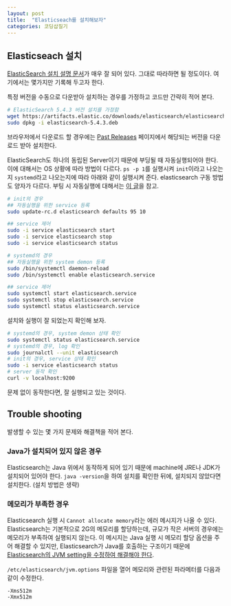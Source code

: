 ```yaml
---
layout: post
title:  "Elasticseach를 설치해보자"
categories: 코딩삽질기
---
```



## Elasticseach 설치

[ElasticSearch 설치 설명 문서](https://www.elastic.co/guide/en/elasticsearch/reference/current/install-elasticsearch.html)가 매우 잘 되어 있다. 그대로 따라하면 될 정도이다. 여기에서는 몇가지만 기록해 두고자 한다.

특정 버전을 수동으로 다운받아 설치하는 경우를 가정하고 코드만 간략히 적어 본다.

```bash
# ElasticSearch 5.4.3 버전 설치를 가정함
wget https://artifacts.elastic.co/downloads/elasticsearch/elasticsearch-5.4.3.deb
sudo dpkg -i elasticsearch-5.4.3.deb
```

브라우저에서 다운로드 할 경우에는 [Past Releases](https://www.elastic.co/downloads/past-releases) 페이지에서 해당되는 버전을 다운로드 받아 설치한다.

ElasticSearch도 하나의 동립된 Server이기 때문에 부딩될 때 자동실행되어야 한다. 이에 대해서는 OS 상황에 따라 방법이 다르다. `ps -p 1`를 실행시켜 `init`이라고 나오는지 `systemd`라고 나오는지에 따라 아래와 같이 실행시켜 준다. elasticsearch 구동 방법도 양자가 다르다. 부팅 시 자동실행에 대해서는 [이 글](https://pinedance.github.io/blog/2017/09/12/Ubuntu-16.04-system-service-%EB%93%B1%EB%A1%9D%ED%95%98%EA%B8%B0)을 참고.

```bash
# init의 경우
## 자동실행을 위한 service 등록
sudo update-rc.d elasticsearch defaults 95 10

## service 제어
sudo -i service elasticsearch start
sudo -i service elasticsearch stop
sudo -i service elasticsearch status
```

```bash
# systemd의 경우
## 자동실행을 위한 system demon 등록
sudo /bin/systemctl daemon-reload
sudo /bin/systemctl enable elasticsearch.service

## service 제어
sudo systemctl start elasticsearch.service
sudo systemctl stop elasticsearch.service
sudo systemctl status elasticsearch.service
```

설치와 실행이 잘 되었는지 확인해 보자.

```bash
# systemd의 경우, system demon 상태 확인
sudo systemctl status elasticsearch.service
# systemd의 경우, log 확인
sudo journalctl --unit elasticsearch
# init의 경우, service 상태 확인
sudo -i service elasticsearch status
# server 동작 확인
curl -v localhost:9200
```

문제 없이 동작한다면, 잘 실행되고 있는 것이다.

## Trouble shooting

발생할 수 있는 몇 가지 문제와 해결책을 적어 본다.

### Java가 설치되어 있지 않은 경우

Elasticsearch는 Java 위에서 동작하게 되어 있기 때문에 machine에 JRE나 JDK가 설치되어 있어야 한다. `java -version`을 하여 설치를 확인한 뒤에, 설치되지 않았다면 설치한다. (설치 방법은 생략)

### 메모리가 부족한 경우

Elasticsearch 실행 시 `Cannot allocate memory`라는 에러 메시지가 나올 수 있다. Elasticsearch는 기본적으로 2G의 메모리를 할당하는데, 규모가 작은 서버의 경우에는 메모리가 부족하여 실행되지 않는다. 이 메시지는 Java 실행 시 메모리 할당 옵션을 주어 해결할 수 있지만, Elasticsearch가 Java를 호출하는 구조이기 때문에 [Elasticsearch의 JVM setting을 수정하여 해결해야 한다](https://stackoverflow.com/questions/29447434/elasticsearch-memory-problems).

`/etc/elasticsearch/jvm.options` 파일을 열어 메모리와 관련된 파라메터를 다음과 같이 수정한다.

```
-Xms512m
-Xmx512m
```
